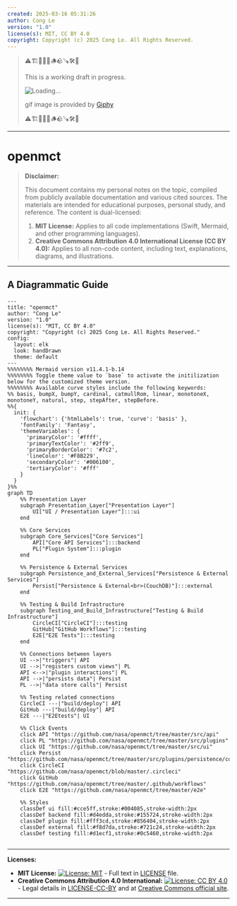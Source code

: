 ```yaml
---
created: 2025-03-16 05:31:26
author: Cong Le
version: "1.0"
license(s): MIT, CC BY 4.0
copyright: Copyright (c) 2025 Cong Le. All Rights Reserved.
---
```




> ⚠️🏗️🚧🦺🧱🪵🪨🪚🛠️👷
> 
> This is a working draft in progress.
> 
> ![Loading...](https://media4.giphy.com/media/v1.Y2lkPTc5MGI3NjExeDU2NG9idWIzcWxjamN5a3RwdW1yZnQ3b2w1NW1oYTgxcDQ4bGRmdyZlcD12MV9pbnRlcm5hbF9naWZfYnlfaWQmY3Q9Zw/J1MFYwvyjLdhvyupDs/giphy.gif)
> 
> gif image is provided by [Giphy](https://giphy.com)
> 
> ⚠️🏗️🚧🦺🧱🪵🪨🪚🛠️👷

----


# openmct
> **Disclaimer:**
>
> This document contains my personal notes on the topic,
> compiled from publicly available documentation and various cited sources.
> The materials are intended for educational purposes, personal study, and reference.
> The content is dual-licensed:
> 1. **MIT License:** Applies to all code implementations (Swift, Mermaid, and other programming languages).
> 2. **Creative Commons Attribution 4.0 International License (CC BY 4.0):** Applies to all non-code content, including text, explanations, diagrams, and illustrations.
---


## A Diagrammatic Guide 


```mermaid
---
title: "openmct"
author: "Cong Le"
version: "1.0"
license(s): "MIT, CC BY 4.0"
copyright: "Copyright (c) 2025 Cong Le. All Rights Reserved."
config:
  layout: elk
  look: handDrawn
  theme: default
---
%%%%%%%% Mermaid version v11.4.1-b.14
%%%%%%%% Toggle theme value to `base` to activate the initilization below for the customized theme version.
%%%%%%%% Available curve styles include the following keywords:
%% basis, bumpX, bumpY, cardinal, catmullRom, linear, monotoneX, monotoneY, natural, step, stepAfter, stepBefore.
%%{
  init: {
    'flowchart': {'htmlLabels': true, 'curve': 'basis' },
    'fontFamily': 'Fantasy',
    'themeVariables': {
      'primaryColor': '#ffff',
      'primaryTextColor': '#2ff9',
      'primaryBorderColor': '#7c2',
      'lineColor': '#F8B229',
      'secondaryColor': '#006100',
      'tertiaryColor': '#fff'
    }
  }
}%%
graph TD
    %% Presentation Layer
    subgraph Presentation_Layer["Presentation Layer"]
        UI["UI / Presentation Layer"]:::ui
    end

    %% Core Services
    subgraph Core_Services["Core Services"]
        API["Core API Services"]:::backend
        PL["Plugin System"]:::plugin
    end

    %% Persistence & External Services
    subgraph Persistence_and_External_Services["Persistence & External Services"]
        Persist["Persistence & External<br>(CouchDB)"]:::external
    end

    %% Testing & Build Infrastructure
    subgraph Testing_and_Build_Infrastructure["Testing & Build Infrastructure"]
        CircleCI["CircleCI"]:::testing
        GitHub["GitHub Workflows"]:::testing
        E2E["E2E Tests"]:::testing
    end

    %% Connections between layers
    UI -->|"triggers"| API
    UI -->|"registers custom views"| PL
    API <-->|"plugin interactions"| PL
    API -->|"persists data"| Persist
    PL -->|"data store calls"| Persist

    %% Testing related connections
    CircleCI ---|"build/deploy"| API
    GitHub ---|"build/deploy"| API
    E2E ---|"E2Etests"| UI

    %% Click Events
    click API "https://github.com/nasa/openmct/tree/master/src/api"
    click PL "https://github.com/nasa/openmct/tree/master/src/plugins"
    click UI "https://github.com/nasa/openmct/tree/master/src/ui"
    click Persist "https://github.com/nasa/openmct/tree/master/src/plugins/persistence/couch"
    click CircleCI "https://github.com/nasa/openmct/blob/master/.circleci"
    click GitHub "https://github.com/nasa/openmct/tree/master/.github/workflows"
    click E2E "https://github.com/nasa/openmct/tree/master/e2e"

    %% Styles
    classDef ui fill:#cce5ff,stroke:#004085,stroke-width:2px
    classDef backend fill:#d4edda,stroke:#155724,stroke-width:2px
    classDef plugin fill:#fff3cd,stroke:#856404,stroke-width:2px
    classDef external fill:#f8d7da,stroke:#721c24,stroke-width:2px
    classDef testing fill:#d1ecf1,stroke:#0c5460,stroke-width:2px
    
```






---
**Licenses:**

- **MIT License:**  [![License: MIT](https://img.shields.io/badge/License-MIT-yellow.svg)](LICENSE) - Full text in [LICENSE](LICENSE) file.
- **Creative Commons Attribution 4.0 International:** [![License: CC BY 4.0](https://licensebuttons.net/l/by/4.0/88x31.png)](LICENSE-CC-BY) - Legal details in [LICENSE-CC-BY](LICENSE-CC-BY) and at [Creative Commons official site](http://creativecommons.org/licenses/by/4.0/).

---
